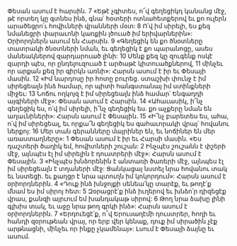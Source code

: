 Փեսան ասում է հարսին.
7 «Եթէ չգիտես, ո՜վ գեղեցիկդ կանանց մէջ,
թէ որտեղ կը գտնես ինձ,
գնա՛ հօտերի ոտնահետքերով
եւ քո ուլերն արածեցրո՛ւ հովիւների վրանների մօտ:
8 Ո՛վ իմ սիրելի, ես քեզ նմանեցրի փարաւոնի կառքին լծուած իմ երիվարներին»:
Օրիորդներն ասում են Հարսին.
9 «Գեղեցիկ են քո ծնօտները տատրակի ծնօտների նման,
եւ գեղեցիկ է քո պարանոցը,
ասես մանեակներով զարդարուած լինի:
10 Մենք քեզ կը զուգենք ոսկէ զարդի պէս,
որ ընդելուզուած է արծաթէ կիտուածքներով,
11 մինչեւ որ արքան քեզ իր գիրկն առնի»:
Հարսն ասում է իր եւ Փեսայի մասին.
12 «Իմ նարդոսը իր հոտը բուրեց.
ստաշխի փունջ է իմ սիրեցեալն ինձ համար,
որ պիտի հանգստանայ իմ ստինքների միջեւ:
13 Նոճու ողկոյզ է իմ սիրեցեալն ինձ համար՝
Ենգադդի այգիների մէջ»:
Փեսան ասում է Հարսին.
14 «Ահաւասիկ, ի՜նչ գեղեցիկ ես, ո՛վ իմ սիրելի,
ի՜նչ գեղեցիկ ես.
քո աչքերը նման են աղաւնիների»:
Հարսն ասում է Փեսային.
15 «Ի՜նչ բարետես ես, ահա, ո՛վ իմ սիրեցեալ,
եւ որքա՜ն գեղեցիկ ես գահաւորակի վրայ՝ հովանու ներքոյ:
16 Մեր տան գերանները մայրիներ են,
եւ նոճիներ են մեր առաստաղները»:
1 Փեսան ասում է իր եւ Հարսի մասին.
«Ես դաշտերի ծաղիկ եմ,
հովիտների շուշան:
2 Ինչպէս շուշանն է փշերի մէջ,
այնպէս էլ իմ սիրելին է դուստրերի մէջ»:
Հարսն ասում է Փեսային.
3 «Ինչպէս խնձորենին է անտառի ծառերի մէջ,
այնպես էլ իմ սիրեցեալն է տղաների մէջ:
Ցանկացայ նստել նրա հովանու տակ եւ նստեցի.
եւ քաղցր է նրա պտուղն իմ կոկորդում»:
Հարսն ասում է օրիորդներին.
4 «Դուք ինձ խնջոյքի սենեա՛կը տարէք,
եւ թողէ՛ք մնամ ես իմ սիրոյ հետ:
5 Զօրացրէ՛ք ինձ իւղերով եւ խնձո՛ր դիզեցէք վրաս,
քանզի այրւում եմ խանդակաթ սիրով:
6 Թող նրա ձախը լինի գլխիս տակ,
եւ աջը նրա թող գրկի ինձ»:
Հարսն ասում է օրիորդներին.
7 «Երդուեցէ՛ք, ո՜վ Երուսաղէմի դուստրեր,
հողի եւ հանդի զօրութեան վրայ,
որ երբ վեր կենաք,
դուք իմ սիրածին չէք արթնացնի, մինչեւ որ ինքը չկամենայ»:
Լսում է Փեսայի ձայնը եւ ասում.
